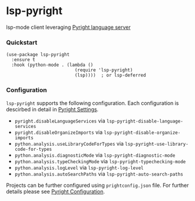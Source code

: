# lsp-pyright
lsp-mode client leveraging [Pyright language server](https://github.com/microsoft/pyright)

### Quickstart

``` emacs-lisp
(use-package lsp-pyright
  :ensure t
  :hook (python-mode . (lambda ()
                          (require 'lsp-pyright)
                          (lsp))))  ; or lsp-deferred
```

### Configuration

`lsp-pyright` supports the following configuration. Each configuration is descirbed in detail in [Pyright Settings](https://github.com/microsoft/pyright/blob/master/docs/settings.md).

- `pyright.disableLanguageServices` via `lsp-pyright-disable-language-services`
- `pyright.disableOrganizeImports` via `lsp-pyright-disable-organize-imports`
- `python.analysis.useLibraryCodeForTypes` via `lsp-pyright-use-library-code-for-types`
- `python.analysis.diagnosticMode` via `lsp-pyright-diagnostic-mode`
- `python.analysis.typeCheckingMode` via `lsp-pyright-typechecking-mode`
- `python.analysis.logLevel` via `lsp-pyright-log-level`
- `python.analysis.autoSearchPaths` via `lsp-pyright-auto-search-paths`

Projects can be further configured using `prightconfig.json` file. For further details please see [Pyright Configuration](https://github.com/microsoft/pyright/blob/master/docs/configuration.md).
